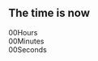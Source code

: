 
<html>
<head>
<meta charset="utf-8">

<link rel="stylesheet" href="clock.css">
</head>

<body>
	<div id="clock">
		<h2>The time is now</h2>
		<div id="time">
			<div><span id="hour">00</span><span>Hours</span></div>
			<div><span id="minutes">00</span><span>Minutes</span></div>
			<div><span id="seconds">00</span><span>Seconds</span></div>
		</div>
	</div>
	
<script type="text/javascript">
	function clock(){
		
		var hours = document.getElementById('hour');
		var minutes = document.getElementById('minutes');
		var seconds = document.getElementById('seconds');
		
		var h = new Date().getHours();
		var m = new Date().getMinutes();
		var s = new Date().getSeconds();
		
		hours.innerHTML = h;
		minutes.innerHTML = m;
		seconds.innerHTML = s;
		
	}
		
		var interval = setInterval(clock, 1000);
</script>
</body>
</html>

